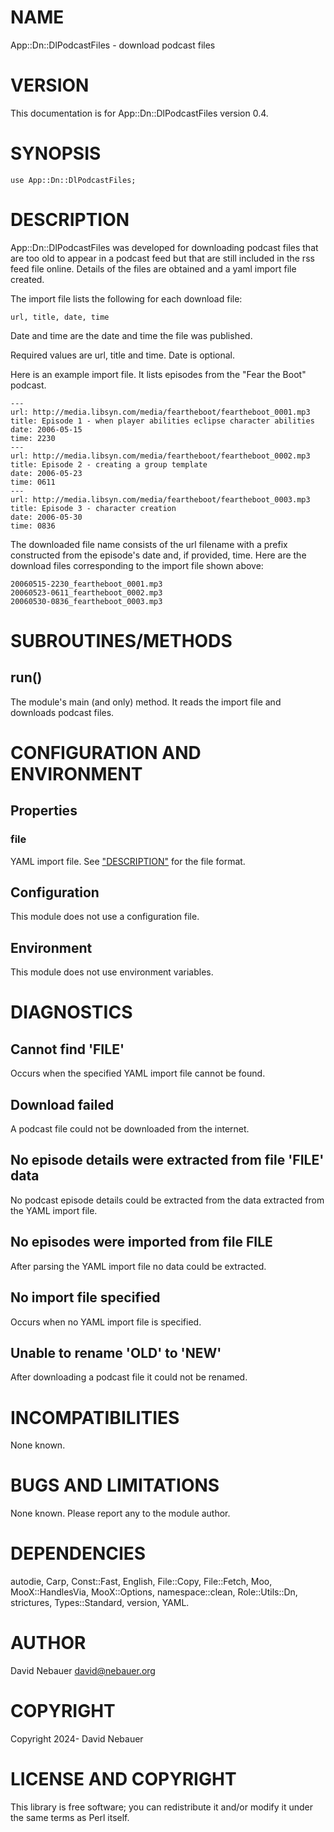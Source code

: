 # NAME

App::Dn::DlPodcastFiles - download podcast files

# VERSION

This documentation is for App::Dn::DlPodcastFiles version 0.4.

# SYNOPSIS

    use App::Dn::DlPodcastFiles;

# DESCRIPTION

App::Dn::DlPodcastFiles was developed for downloading podcast files that are
too old to appear in a podcast feed but that are still included in the rss feed
file online. Details of the files are obtained and a yaml import file created.

The import file lists the following for each download file:

    url, title, date, time

Date and time are the date and time the file was published.

Required values are url, title and time. Date is optional.

Here is an example import file. It lists episodes from the "Fear the Boot"
podcast.

    ---
    url: http://media.libsyn.com/media/feartheboot/feartheboot_0001.mp3
    title: Episode 1 - when player abilities eclipse character abilities
    date: 2006-05-15
    time: 2230
    ---
    url: http://media.libsyn.com/media/feartheboot/feartheboot_0002.mp3
    title: Episode 2 - creating a group template
    date: 2006-05-23
    time: 0611
    ---
    url: http://media.libsyn.com/media/feartheboot/feartheboot_0003.mp3
    title: Episode 3 - character creation
    date: 2006-05-30
    time: 0836

The downloaded file name consists of the url filename with a prefix constructed
from the episode's date and, if provided, time. Here are the download files
corresponding to the import file shown above:

    20060515-2230_feartheboot_0001.mp3
    20060523-0611_feartheboot_0002.mp3
    20060530-0836_feartheboot_0003.mp3

# SUBROUTINES/METHODS

## run()

The module's main (and only) method. It reads the import file and downloads
podcast files.

# CONFIGURATION AND ENVIRONMENT

## Properties

### file

YAML import file. See ["DESCRIPTION"](#description) for the file format.

## Configuration

This module does not use a configuration file.

## Environment

This module does not use environment variables.

# DIAGNOSTICS

## Cannot find 'FILE'

Occurs when the specified YAML import file cannot be found.

## Download failed

A podcast file could not be downloaded from the internet.

## No episode details were extracted from file 'FILE' data

No podcast episode details could be extracted from the data extracted from the
YAML import file.

## No episodes were imported from file FILE

After parsing the YAML import file no data could be extracted.

## No import file specified

Occurs when no YAML import file is specified.

## Unable to rename 'OLD' to 'NEW'

After downloading a podcast file it could not be renamed.

# INCOMPATIBILITIES

None known.

# BUGS AND LIMITATIONS

None known. Please report any to the module author.

# DEPENDENCIES

autodie, Carp, Const::Fast, English, File::Copy, File::Fetch, Moo,
MooX::HandlesVia, MooX::Options, namespace::clean, Role::Utils::Dn, strictures,
Types::Standard, version, YAML.

# AUTHOR

David Nebauer <david@nebauer.org>

# COPYRIGHT

Copyright 2024- David Nebauer

# LICENSE AND COPYRIGHT

This library is free software; you can redistribute it and/or modify
it under the same terms as Perl itself.
